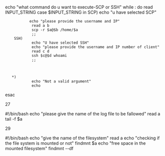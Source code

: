 echo "what command do u want to execute-SCP or SSH"
while :
do
read INPUT_STRING
case $INPUT_STRING in
        SCP)
                echo "u have selected SCP"



               echo "please provide the username and IP"
                read a b
                scp -r $a@$b /home/$a
                ;;
        SSH)
                echo "U have selected SSH"
                echo "please provide the username and IP number of client"
                read c d
                ssh $c@$d whoami
                ;;



       *)
                echo "Not a valid argument"
                echo
esac


27

#!/bin/bash
 echo "please give the name of the log file to be fallowed"
read a
tail -f $a



29

#!/bin/bash
echo "give the name of the filesystem"
read a
echo "checking if the file system is mounted or not"
findmnt $a
echo "free space in the mounted filesystem"
findmnt --df
